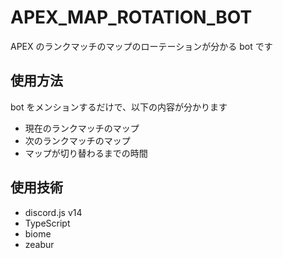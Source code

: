 # APEX_MAP_ROTATION_BOT

APEX のランクマッチのマップのローテーションが分かる bot です

## 使用方法

bot をメンションするだけで、以下の内容が分かります

- 現在のランクマッチのマップ
- 次のランクマッチのマップ
- マップが切り替わるまでの時間

## 使用技術

- discord.js v14
- TypeScript
- biome
- zeabur
